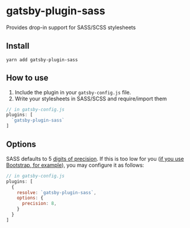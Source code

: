 # gatsby-plugin-sass
Provides drop-in support for SASS/SCSS stylesheets

## Install
`yarn add gatsby-plugin-sass`

## How to use
1. Include the plugin in your `gatsby-config.js` file.
2. Write your stylesheets in SASS/SCSS and require/import them

```javascript
// in gatsby-config.js
plugins: [
  `gatsby-plugin-sass`
]
```

## Options
SASS defaults to 5 [digits of precision](http://sass-lang.com/documentation/Sass/Script/Value/Number.html#precision%3D-class_method). If this is too low for you ([if you use Bootstrap, for example](https://github.com/twbs/bootstrap-sass/blob/master/README.md#sass-number-precision)), you may configure it as follows:
```javascript
// in gatsby-config.js
plugins: [
  {
    resolve: `gatsby-plugin-sass`,
    options: {
      precision: 8,
    }
  }
]
```
